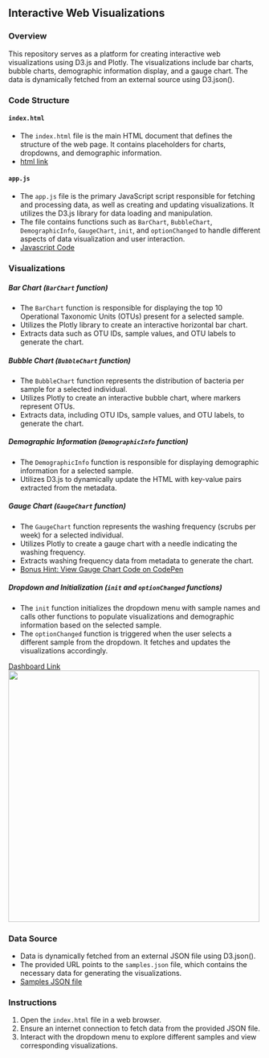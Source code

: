 ## Interactive Web Visualizations

### Overview

This repository serves as a platform for creating interactive web visualizations using D3.js and Plotly. The visualizations include bar charts, bubble charts, demographic information display, and a gauge chart. The data is dynamically fetched from an external source using D3.json().

### Code Structure

#### `index.html`

- The `index.html` file is the main HTML document that defines the structure of the web page. It contains placeholders for charts, dropdowns, and demographic information.
- [html link](https://github.com/MahsaNafei/belly-button-challenge/blob/main/index.html)


#### `app.js`

- The `app.js` file is the primary JavaScript script responsible for fetching and processing data, as well as creating and updating visualizations. It utilizes the D3.js library for data loading and manipulation.
- The file contains functions such as `BarChart`, `BubbleChart`, `DemographicInfo`, `GaugeChart`, `init`, and `optionChanged` to handle different aspects of data visualization and user interaction.
- [Javascript Code](https://github.com/MahsaNafei/belly-button-challenge/blob/main/static/js/app.js)

### Visualizations

##### Bar Chart (`BarChart` function)

- The `BarChart` function is responsible for displaying the top 10 Operational Taxonomic Units (OTUs) present for a selected sample.
- Utilizes the Plotly library to create an interactive horizontal bar chart.
- Extracts data such as OTU IDs, sample values, and OTU labels to generate the chart.

##### Bubble Chart (`BubbleChart` function)

- The `BubbleChart` function represents the distribution of bacteria per sample for a selected individual.
- Utilizes Plotly to create an interactive bubble chart, where markers represent OTUs.
- Extracts data, including OTU IDs, sample values, and OTU labels, to generate the chart.

##### Demographic Information (`DemographicInfo` function)

- The `DemographicInfo` function is responsible for displaying demographic information for a selected sample.
- Utilizes D3.js to dynamically update the HTML with key-value pairs extracted from the metadata.

##### Gauge Chart (`GaugeChart` function)

- The `GaugeChart` function represents the washing frequency (scrubs per week) for a selected individual.
- Utilizes Plotly to create a gauge chart with a needle indicating the washing frequency.
- Extracts washing frequency data from metadata to generate the chart.
- [Bonus Hint: View Gauge Chart Code on CodePen](https://codepen.io/ascotto/pen/eGNaqe?editors=0011)

##### Dropdown and Initialization (`init` and `optionChanged` functions)

- The `init` function initializes the dropdown menu with sample names and calls other functions to populate visualizations and demographic information based on the selected sample.
- The `optionChanged` function is triggered when the user selects a different sample from the dropdown. It fetches and updates the visualizations accordingly.

[Dashboard Link](https://MahsaNafei.github.io/belly-button-challenge/)
<img src="https://github.com/MahsaNafei/belly-button-challenge/blob/main/images/page_screenshot.png" style="widt:500px; height:500px">


### Data Source

- Data is dynamically fetched from an external JSON file using D3.json().
- The provided URL points to the `samples.json` file, which contains the necessary data for generating the visualizations.
- [Samples JSON file](https://github.com/MahsaNafei/belly-button-challenge/blob/main/samples.json)


### Instructions

1. Open the `index.html` file in a web browser.
2. Ensure an internet connection to fetch data from the provided JSON file.
3. Interact with the dropdown menu to explore different samples and view corresponding visualizations.

